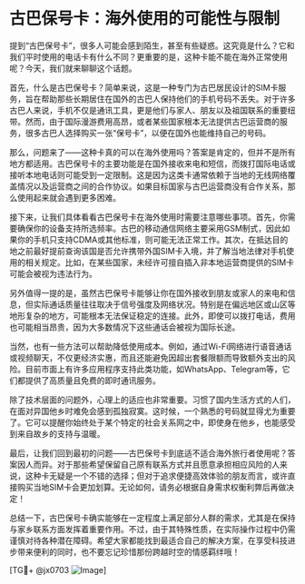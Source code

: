 # 古巴保号卡：海外使用的可能性与限制

提到“古巴保号卡”，很多人可能会感到陌生，甚至有些疑惑。这究竟是什么？它和我们平时使用的电话卡有什么不同？更重要的是，这种卡能不能在海外正常使用呢？今天，我们就来聊聊这个话题。

首先，什么是古巴保号卡？简单来说，这是一种专门为古巴居民设计的SIM卡服务，旨在帮助那些长期居住在国外的古巴人保持他们的手机号码不丢失。对于许多古巴人来说，手机不仅是通讯工具，更是他们与家人、朋友以及祖国联系的重要纽带。然而，由于国际漫游费用高昂，或者某些国家根本无法提供古巴运营商的服务，很多古巴人选择购买一张“保号卡”，以便在国外也能维持自己的号码。

那么，问题来了——这种卡真的可以在海外使用吗？答案是肯定的，但并不是所有地方都适用。古巴保号卡的主要功能是在国外接收来电和短信，而拨打国际电话或接听本地电话则可能受到一定限制。这是因为这类卡通常依赖于当地的无线网络覆盖情况以及运营商之间的合作协议。如果目标国家与古巴运营商没有合作关系，那么使用起来就会遇到更多困难。

接下来，让我们具体看看古巴保号卡在海外使用时需要注意哪些事项。首先，你需要确保你的设备支持所选频率。古巴的移动通信网络主要采用GSM制式，因此如果你的手机只支持CDMA或其他标准，则可能无法正常工作。其次，在抵达目的地之前最好提前查询该国是否允许携带外国SIM卡入境，并了解当地法律对手机使用的相关规定。比如，在某些国家，未经许可擅自插入非本地运营商提供的SIM卡可能会被视为违法行为。

另外值得一提的是，虽然古巴保号卡能够让你在国外接收到朋友或家人的来电和信息，但实际通话质量往往取决于信号强度及网络状况。特别是在偏远地区或山区等地形复杂的地方，可能根本无法保证稳定的连接。此外，即使可以拨打电话，费用也可能相当昂贵，因为大多数情况下这些通话会被视为国际长途。

当然，也有一些方法可以帮助降低使用成本。例如，通过Wi-Fi网络进行语音通话或视频聊天，不仅更经济实惠，而且还能避免因超出套餐限额而导致额外支出的风险。目前市面上有许多应用程序支持此类功能，如WhatsApp、Telegram等，它们都提供了高质量且免费的即时通讯服务。

除了技术层面的问题外，心理上的适应也非常重要。习惯了国内生活方式的人们，在面对异国他乡时难免会感到孤独寂寞。这时候，一个熟悉的号码就显得尤为重要了。它可以提醒你始终处于某个特定的社会关系网之中，即使身在他乡，也能感受到来自故乡的支持与温暖。

最后，让我们回到最初的问题——古巴保号卡到底适不适合海外旅行者使用呢？答案因人而异。对于那些希望保留自己原有联系方式并且愿意承担相应风险的人来说，这种卡无疑是一个不错的选择；但对于追求便捷高效体验的朋友而言，或许直接购买当地SIM卡会更加划算。无论如何，请务必根据自身需求权衡利弊后再做决定！

总结一下，古巴保号卡确实能够在一定程度上满足部分人群的需求，尤其是在保持与家乡联系方面发挥着重要作用。不过，由于其特殊性质，在实际操作过程中仍需谨慎对待各种潜在障碍。希望大家都能找到最适合自己的解决方案，在享受科技进步带来便利的同时，也不要忘记珍惜那份跨越时空的情感羁绊哦！

[TG💪+ @jx0703 ![Image](https://github.com/user-attachments/assets/dbca1d08-cadb-493c-b0ec-ad6f7a83f270)]